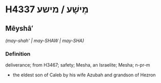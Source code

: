 # H4337 מֵישָׁע / מישע

## Mêyshâʻ

_(may-shah' | may-SHAW | may-SHA)_

### Definition

deliverance; from H3467; safety; Mesha, an Israelite; Mesha; n-pr-m

- the eldest son of Caleb by his wife Azubah and grandson of Hezron
